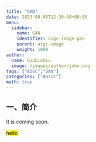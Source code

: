 ```yaml
---
title: "GAN"
date: 2023-08-05T12:30:40+08:00
menu:
  sidebar:
    name: GAN
    identifier: aigc-image-gan
    parent: aigc-image
    weight: 1000
author:
  name: biubiobiu
  image: /images/author/john.png
tags: ["AIGC","GAN"]
categories: ["Basic"]
math: true
---
```


## 一、简介

It is coming soon.

<mark>hello</mark>


